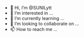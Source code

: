 - 👋 Hi, I’m @SUNILytt
- 👀 I’m interested in ...
- 🌱 I’m currently learning ...
- 💞️ I’m looking to collaborate on ...
- 📫 How to reach me ...

<!---
SUNILytt/SUNILytt is a ✨ special ✨ repository because its `README.md` (this file) appears on your GitHub profile.
You can click the Preview link to take a look at your changes.
--->
